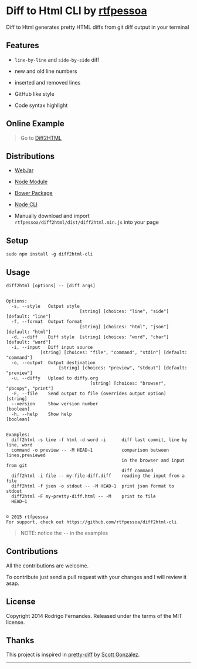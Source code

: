 # Diff to Html CLI by [rtfpessoa](https://github.com/rtfpessoa)

Diff to Html generates pretty HTML diffs from git diff output in your terminal

## Features

* `line-by-line` and `side-by-side` diff

* new and old line numbers

* inserted and removed lines

* GitHub like style

* Code syntax highlight

## Online Example

> Go to [Diff2HTML](http://rtfpessoa.github.io/diff2html/)

## Distributions

* [WebJar](http://www.webjars.org/)

* [Node Module](https://www.npmjs.org/package/diff2html)

* [Bower Package](http://bower.io/search/?q=diff2html)

* [Node CLI](https://www.npmjs.org/package/diff2html-cli)

* Manually download and import `rtfpessoa/diff2html/dist/diff2html.min.js` into your page

## Setup

    sudo npm install -g diff2html-cli

## Usage

    diff2html [options] -- [diff args]


    Options:
      -s, --style   Output style
                                [string] [choices: "line", "side"] [default: "line"]
      -f, --format  Output format
                                [string] [choices: "html", "json"] [default: "html"]
      -d, --diff    Diff style  [string] [choices: "word", "char"] [default: "word"]
      -i, --input   Diff input source
                 [string] [choices: "file", "command", "stdin"] [default: "command"]
      -o, --output  Output destination
                        [string] [choices: "preview", "stdout"] [default: "preview"]
      -u, --diffy   Upload to diffy.org
                                    [string] [choices: "browser", "pbcopy", "print"]
      -F, --file    Send output to file (overrides output option)           [string]
      --version     Show version number                                    [boolean]
      -h, --help    Show help                                              [boolean]


    Examples:
      diff2html -s line -f html -d word -i      diff last commit, line by line, word
      command -o preview -- -M HEAD~1           comparison between lines,previewed
                                                in the browser and input from git
                                                diff command
      diff2html -i file -- my-file-diff.diff    reading the input from a file
      diff2html -f json -o stdout -- -M HEAD~1  print json format to stdout
      diff2html -F my-pretty-diff.html -- -M    print to file
      HEAD~1


    © 2015 rtfpessoa
    For support, check out https://github.com/rtfpessoa/diff2html-cli

> NOTE: notice the `--` in the examples

## Contributions

All the contributions are welcome.

To contribute just send a pull request with your changes and I will review it asap.

## License

Copyright 2014 Rodrigo Fernandes. Released under the terms of the MIT license.

## Thanks

This project is inspired in [pretty-diff](https://github.com/scottgonzalez/pretty-diff) by [Scott González](https://github.com/scottgonzalez).

---
